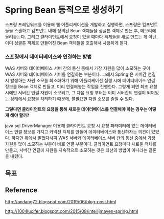 # Spring Bean 동적으로 생성하기

스프링 프레임워크를 이용해 웹 어플리케이션을 개발하고 실행하면, 스프링은 컴포넌트들을 스캔하고 
컴포넌트 내에 정의된 Bean 객체들을 싱글톤 객체로 만든 후, 메모리에 올려놓는다.
그리고 클라이언트에서 요청이 있을 때마다 객체들을 새로 만드는 게 아닌, 이미 싱글톤 객체로 만들어진 Bean 객체들을 호출해서 사용하게 된다.

### 스프링에서 데이터베이스와 연결하는 방법

WAS 서버와 데이터베이스 서버 간의 통신 중에서 가장 자원을 많이 소모하는 곳이 WAS 서버와 데이터베이스 서버를 연결하는 부분이다.
그래서 Spring 은 서버간 연결 시 발생하는 자원 소모를 최소화하기 위해 어플리케이션 실행 시에 데이터베이스 연결 정보를 Bean 객체로 만들고, 미리 연결해놓는 작업을 진행한다. 
그렇게 되면 최초 요청 시에만 서버간 연결 자원이 소모되고, 그 다음 요청 부터는 이미 서버간의 연결이 되어있는 상태에서 요청을 처리하기 때문에,
불필요한 자원 소모를 줄일 수 있다.

**그렇다면 클라이언트의 요청을 통해 새로운 데이터베이스를 연결해야 하는 경우는 어떻게 해야 할까?**

java.sql.DriverManager 이용해 클라이언트 요청 시 요청 파라미터에 있는 데이터베이스 연결 정보를 가지고 커넥션 객체를 만들어 데이터베이스와 통신하자는 의견이 있었다.
하지만 위에서 말했다시피 WAS 서버와 데이터베이스 서버 간의 통신 중에서 가장 자원을 많이 소모하는 부분이 바로 연결 부분이다.
클라이언트 요청마다 새로운 객체를 만들고, 서버간 연결에 자원을 지속적으로 소모하는 것은 최선의 방법이 아니라는 결론을 내렸다.



## 목표






## Reference

http://andang72.blogspot.com/2019/06/blog-post.html

http://1004lucifer.blogspot.com/2015/08/intellijmaven-spring.html